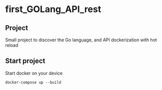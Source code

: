 # first_GOLang_API_rest

## Project
Small project to discover the Go language, and API dockerization with hot reload

## Start project
Start docker on your device
```
docker-compose up --build
```
